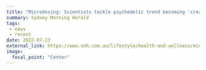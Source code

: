 ```yaml
---
title: "Microdosing: Scientists tackle psychedelic trend becoming 'creative enhancer of choice'"
summary: Sydney Morning Herald
tags:
 - news
 - recent
date: 2022-07-23
external_link: https://www.smh.com.au/lifestyle/health-and-wellness/microdosing-scientists-tackle-psychedelic-trend-becoming-creative-enhancer-of-choice-20220720-p5b390.html
image:
  focal_point: "Center"
---
```

